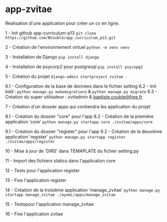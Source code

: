 # app-zvitae
Réalisation d'une application pour créer un cv en ligne.

1 - Init github app-curriculum-p13
`git clone https://github.com/BCouble/app_curriculum_p13.git`

2 - Création de l'environnement virtuel
`python -m venv venv`

3 - Installation de Django
`pip install django`

4 - Installation de psycorp2 pour postgresql
`pip install psycopg2`

5 - Création du projet
`django-admin startproject zvitae .`

6.1 - Configuration de la base de données dans le fichier setting
6.2 - Init bdd : `python manage.py makemigrations` & `python manage.py migrate`
6.3 - Création du super utilisateur : zvitadmin & baptiste.couble@free.fr

7 - Création d'un dossier apps qui contiendra les application du projet

8.1 - Création du dossier "core" pour l'app
8.2 - Création de la première application 'core'
`python manage.py startapp core ./zvitae/apps/core`

9.1 - Création du dossier "register" pour l'app
9.2 - Création de la deuxième application 'register'
`python manage.py startapp register ./zvitae/apps/register`

10 - Mise à jour de 'DIRS' dans TEMAPLATE du fichier setting.py

11 - Import des fichiers statics dans l'application core

12 - Tests pour l'application register

13 - Fixe l'application register

14 - Création de la troisième application 'manage_zvitae'
`python manage.py startapp manage_zvitae ./ayomi/apps/manage_zvitae`

15 - Testspour l'application manage_zvitae

16 - Fixe l'application zvitae

